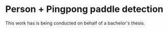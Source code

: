 # Person + Pingpong paddle detection

This work has is being conducted on behalf of a bachelor's thesis.